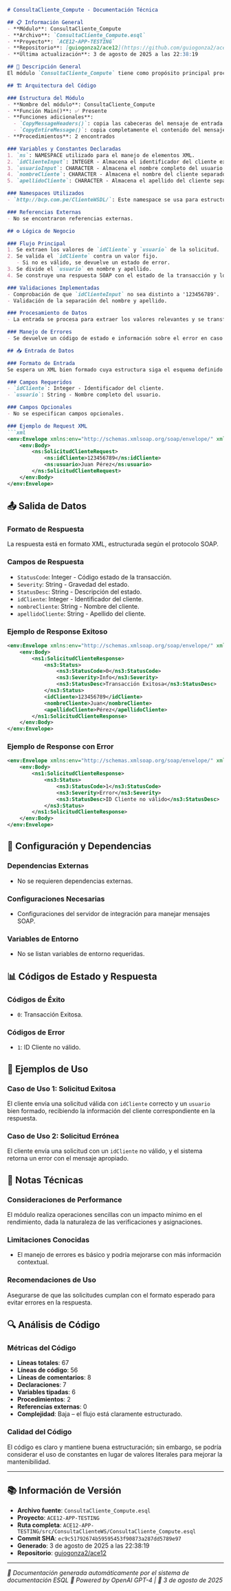 ```markdown
# ConsultaCliente_Compute - Documentación Técnica

## 📋 Información General
- **Módulo**: ConsultaCliente_Compute
- **Archivo**: `ConsultaCliente_Compute.esql`
- **Proyecto**: `ACE12-APP-TESTING`
- **Repositorio**: [guiogonza2/ace12](https://github.com/guiogonza2/ace12)
- **Última actualización**: 3 de agosto de 2025 a las 22:38:19

## 🎯 Descripción General
El módulo `ConsultaCliente_Compute` tiene como propósito principal procesar solicitudes de información de clientes, verificando la validez del identificador del cliente y descomponiendo el nombre completo del usuario en nombre y apellido. Su función es recibir datos a través de un cuerpo de solicitud XML, validar dichos datos, y generar una respuesta XML SOAP que contenga el estado de la consulta y la información del cliente.

## 🏗️ Arquitectura del Código

### Estructura del Módulo
- **Nombre del módulo**: ConsultaCliente_Compute
- **Función Main()**: ✅ Presente
- **Funciones adicionales**: 
  - `CopyMessageHeaders()`: copia las cabeceras del mensaje de entrada al mensaje de salida.
  - `CopyEntireMessage()`: copia completamente el contenido del mensaje de entrada al mensaje de salida.
- **Procedimientos**: 2 encontrados

### Variables y Constantes Declaradas
1. `ns`: NAMESPACE utilizado para el manejo de elementos XML.
2. `idClienteInput`: INTEGER - Almacena el identificador del cliente extraído de la solicitud.
3. `usuarioInput`: CHARACTER - Almacena el nombre completo del usuario.
4. `nombreCliente`: CHARACTER - Almacena el nombre del cliente separado.
5. `apellidoCliente`: CHARACTER - Almacena el apellido del cliente separado.

### Namespaces Utilizados
- `http://bcp.com.pe/ClienteWSDL/`: Este namespace se usa para estructurar los elementos en la respuesta XML de manera que cumplan con un esquema específico.

### Referencias Externas
- No se encontraron referencias externas.

## ⚙️ Lógica de Negocio

### Flujo Principal
1. Se extraen los valores de `idCliente` y `usuario` de la solicitud.
2. Se valida el `idCliente` contra un valor fijo.
   - Si no es válido, se devuelve un estado de error.
3. Se divide el `usuario` en nombre y apellido.
4. Se construye una respuesta SOAP con el estado de la transacción y los datos del cliente si la validación fue exitosa.

### Validaciones Implementadas
- Comprobación de que `idClienteInput` no sea distinto a '123456789'.
- Validación de la separación del nombre y apellido.

### Procesamiento de Datos
- La entrada se procesa para extraer los valores relevantes y se transforma en una respuesta estructurada en formato XML según el protocolo SOAP.

### Manejo de Errores
- Se devuelve un código de estado e información sobre el error en caso de que la validación del `idCliente` falle.

## 📥 Entrada de Datos

### Formato de Entrada
Se espera un XML bien formado cuya estructura siga el esquema definido por el WSDL correspondiente.

### Campos Requeridos
- `idCliente`: Integer - Identificador del cliente.
- `usuario`: String - Nombre completo del usuario.

### Campos Opcionales
- No se especifican campos opcionales.

### Ejemplo de Request XML
```xml
<env:Envelope xmlns:env="http://schemas.xmlsoap.org/soap/envelope/" xmlns:ns="http://bcp.com.pe/ClienteWSDL/">
    <env:Body>
        <ns:SolicitudClienteRequest>
            <ns:idCliente>123456789</ns:idCliente>
            <ns:usuario>Juan Pérez</ns:usuario>
        </ns:SolicitudClienteRequest>
    </env:Body>
</env:Envelope>
```

## 📤 Salida de Datos

### Formato de Respuesta
La respuesta está en formato XML, estructurada según el protocolo SOAP.

### Campos de Respuesta
- `StatusCode`: Integer - Código estado de la transacción.
- `Severity`: String - Gravedad del estado.
- `StatusDesc`: String - Descripción del estado.
- `idCliente`: Integer - Identificador del cliente.
- `nombreCliente`: String - Nombre del cliente.
- `apellidoCliente`: String - Apellido del cliente.

### Ejemplo de Response Exitoso
```xml
<env:Envelope xmlns:env="http://schemas.xmlsoap.org/soap/envelope/" xmlns:ns1="http://bcp.com.pe/ClienteWSDL/" xmlns:ns3="http://bcp.com.pe/Status/">
    <env:Body>
        <ns1:SolicitudClienteResponse>
            <ns3:Status>
                <ns3:StatusCode>0</ns3:StatusCode>
                <ns3:Severity>Info</ns3:Severity>
                <ns3:StatusDesc>Transacción Exitosa</ns3:StatusDesc>
            </ns3:Status>
            <idCliente>123456789</idCliente>
            <nombreCliente>Juan</nombreCliente>
            <apellidoCliente>Pérez</apellidoCliente>
        </ns1:SolicitudClienteResponse>
    </env:Body>
</env:Envelope>
```

### Ejemplo de Response con Error
```xml
<env:Envelope xmlns:env="http://schemas.xmlsoap.org/soap/envelope/" xmlns:ns1="http://bcp.com.pe/ClienteWSDL/" xmlns:ns3="http://bcp.com.pe/Status/">
    <env:Body>
        <ns1:SolicitudClienteResponse>
            <ns3:Status>
                <ns3:StatusCode>1</ns3:StatusCode>
                <ns3:Severity>Error</ns3:Severity>
                <ns3:StatusDesc>ID Cliente no válido</ns3:StatusDesc>
            </ns3:Status>
        </ns1:SolicitudClienteResponse>
    </env:Body>
</env:Envelope>
```

## 🔧 Configuración y Dependencias

### Dependencias Externas
- No se requieren dependencias externas.

### Configuraciones Necesarias
- Configuraciones del servidor de integración para manejar mensajes SOAP.

### Variables de Entorno
- No se listan variables de entorno requeridas.

## 📊 Códigos de Estado y Respuesta

### Códigos de Éxito
- `0`: Transacción Exitosa.

### Códigos de Error
- `1`: ID Cliente no válido.

## 🚀 Ejemplos de Uso

### Caso de Uso 1: Solicitud Exitosa
El cliente envía una solicitud válida con `idCliente` correcto y un `usuario` bien formado, recibiendo la información del cliente correspondiente en la respuesta.

### Caso de Uso 2: Solicitud Errónea
El cliente envía una solicitud con un `idCliente` no válido, y el sistema retorna un error con el mensaje apropiado.

## 📝 Notas Técnicas

### Consideraciones de Performance
El módulo realiza operaciones sencillas con un impacto mínimo en el rendimiento, dada la naturaleza de las verificaciones y asignaciones.

### Limitaciones Conocidas
- El manejo de errores es básico y podría mejorarse con más información contextual.

### Recomendaciones de Uso
Asegurarse de que las solicitudes cumplan con el formato esperado para evitar errores en la respuesta.

## 🔍 Análisis de Código

### Métricas del Código
- **Líneas totales**: 67
- **Líneas de código**: 56
- **Líneas de comentarios**: 8
- **Declaraciones**: 7
- **Variables tipadas**: 6
- **Procedimientos**: 2
- **Referencias externas**: 0
- **Complejidad**: Baja – el flujo está claramente estructurado.

### Calidad del Código
El código es claro y mantiene buena estructuración; sin embargo, se podría considerar el uso de constantes en lugar de valores literales para mejorar la mantenibilidad.

---

## 📚 Información de Versión
- **Archivo fuente**: `ConsultaCliente_Compute.esql`
- **Proyecto**: `ACE12-APP-TESTING`
- **Ruta completa**: `ACE12-APP-TESTING/src/ConsultaClienteWS/ConsultaCliente_Compute.esql`
- **Commit SHA**: `ec9c51792674b59595453f90873a287dd5789e97`
- **Generado**: 3 de agosto de 2025 a las 22:38:19
- **Repositorio**: [guiogonza2/ace12](https://github.com/guiogonza2/ace12)

---
*📖 Documentación generada automáticamente por el sistema de documentación ESQL*
*🤖 Powered by OpenAI GPT-4 | 📅 3 de agosto de 2025*
```